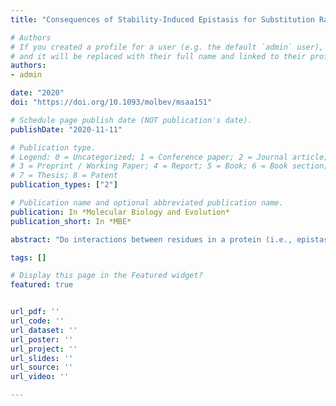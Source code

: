 ```yaml
---
title: "Consequences of Stability-Induced Epistasis for Substitution Rates"

# Authors
# If you created a profile for a user (e.g. the default `admin` user), write the username (folder name) here 
# and it will be replaced with their full name and linked to their profile.
authors:
- admin

date: "2020"
doi: "https://doi.org/10.1093/molbev/msaa151"

# Schedule page publish date (NOT publication's date).
publishDate: "2020-11-11"

# Publication type.
# Legend: 0 = Uncategorized; 1 = Conference paper; 2 = Journal article;
# 3 = Preprint / Working Paper; 4 = Report; 5 = Book; 6 = Book section;
# 7 = Thesis; 8 = Patent
publication_types: ["2"]

# Publication name and optional abbreviated publication name.
publication: In *Molecular Biology and Evolution*
publication_short: In *MBE*

abstract: "Do interactions between residues in a protein (i.e., epistasis) significantly alter evolutionary dynamics? If so, what consequences might they have on inference from traditional codon substitution models which assume site- independence for the sake of computational tractability? To investigate the effects of epistasis on substitution rates, we employed a mechanistic mutation-selection model in conjunction with a fitness framework derived from protein stability. We refer to this as the stability-informed site-dependent (S-SD) model and developed a new stability-informed site-independent (S-SI) model that captures the average effect of stability constraints on individual sites of a protein. Comparison of S-SI and S-SD offers a novel and direct method for investigating the consequences of stability-induced epistasis on protein evolution. We developed S-SI and S-SD models for three natural proteins and showed that they generate sequences consistent with real alignments. Our analyses revealed that epistasis tends to increase substitution rates compared with the rates under site-independent evolution. We then assessed the epistatic sensitivity of individual site and discovered a counterintuitive effect: Highly connected sites were less influenced by epistasis relative to exposed sites. Lastly, we show that, despite the unrealistic assumptions, traditional models perform comparably well in the presence and absence of epistasis and provide reasonable summaries of average selection intensities. We conclude that epistatic models are critical to understanding protein evolutionary dynamics, but epistasis might not be required for reasonable inference of selection pressure when averaging over time and sites." 

tags: []

# Display this page in the Featured widget?
featured: true


url_pdf: ''
url_code: ''
url_dataset: ''
url_poster: ''
url_project: ''
url_slides: ''
url_source: ''
url_video: ''

---
```


